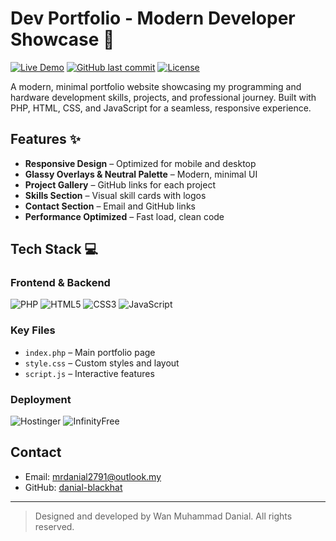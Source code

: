 # Dev Portfolio - Modern Developer Showcase 🚀

[![Live Demo](https://img.shields.io/badge/demo-live-brightgreen)](https://your-portfolio-link.com)
[![GitHub last commit](https://img.shields.io/github/last-commit/danial-blackhat/myportfolio_dev)](https://github.com/danial-blackhat/myportfolio_dev)
[![License](https://img.shields.io/badge/license-MIT-blue)](https://opensource.org/licenses/MIT)

A modern, minimal portfolio website showcasing my programming and hardware development skills, projects, and professional journey. Built with PHP, HTML, CSS, and JavaScript for a seamless, responsive experience.

## Features ✨
- **Responsive Design** – Optimized for mobile and desktop
- **Glassy Overlays & Neutral Palette** – Modern, minimal UI
- **Project Gallery** – GitHub links for each project
- **Skills Section** – Visual skill cards with logos
- **Contact Section** – Email and GitHub links
- **Performance Optimized** – Fast load, clean code

## Tech Stack 💻

### Frontend & Backend
<div>
  <img src="https://img.shields.io/badge/PHP-777BB4?style=for-the-badge&logo=php" alt="PHP">
  <img src="https://img.shields.io/badge/HTML5-E34F26?style=for-the-badge&logo=html5" alt="HTML5">
  <img src="https://img.shields.io/badge/CSS3-1572B6?style=for-the-badge&logo=css3" alt="CSS3">
  <img src="https://img.shields.io/badge/JavaScript-F7DF1E?style=for-the-badge&logo=javascript" alt="JavaScript">
</div>

### Key Files
- `index.php` – Main portfolio page
- `style.css` – Custom styles and layout
- `script.js` – Interactive features

### Deployment
<div>
  <img src="https://img.shields.io/badge/Hostinger-673de6?style=for-the-badge&logo=hostinger" alt="Hostinger">
  <img src="https://img.shields.io/badge/InfinityFree-00bfff?style=for-the-badge" alt="InfinityFree">
</div>

## Contact
- Email: mrdanial2791@outlook.my
- GitHub: [danial-blackhat](https://github.com/danial-blackhat)

---

> Designed and developed by Wan Muhammad Danial. All rights reserved.

